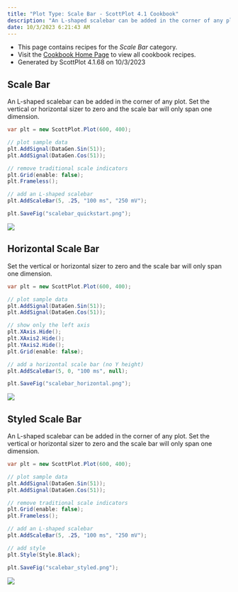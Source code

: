 ```yaml
---
title: "Plot Type: Scale Bar - ScottPlot 4.1 Cookbook"
description: "An L-shaped scalebar can be added in the corner of any plot."
date: 10/3/2023 6:21:43 AM
---
```


* This page contains recipes for the _Scale Bar_ category.
* Visit the [Cookbook Home Page](../../) to view all cookbook recipes.
* Generated by ScottPlot 4.1.68 on 10/3/2023
## Scale Bar

An L-shaped scalebar can be added in the corner of any plot. Set the vertical or horizontal sizer to zero and the scale bar will only span one dimension.

```cs
var plt = new ScottPlot.Plot(600, 400);

// plot sample data
plt.AddSignal(DataGen.Sin(51));
plt.AddSignal(DataGen.Cos(51));

// remove traditional scale indicators
plt.Grid(enable: false);
plt.Frameless();

// add an L-shaped scalebar
plt.AddScaleBar(5, .25, "100 ms", "250 mV");

plt.SaveFig("scalebar_quickstart.png");
```

<img src='../../images/scalebar_quickstart.png' class='d-block mx-auto my-5' />


## Horizontal Scale Bar

Set the vertical or horizontal sizer to zero and the scale bar will only span one dimension.

```cs
var plt = new ScottPlot.Plot(600, 400);

// plot sample data 
plt.AddSignal(DataGen.Sin(51));
plt.AddSignal(DataGen.Cos(51));

// show only the left axis
plt.XAxis.Hide();
plt.XAxis2.Hide();
plt.YAxis2.Hide();
plt.Grid(enable: false);

// add a horizontal scale bar (no Y height)
plt.AddScaleBar(5, 0, "100 ms", null);

plt.SaveFig("scalebar_horizontal.png");
```

<img src='../../images/scalebar_horizontal.png' class='d-block mx-auto my-5' />


## Styled Scale Bar

An L-shaped scalebar can be added in the corner of any plot. Set the vertical or horizontal sizer to zero and the scale bar will only span one dimension.

```cs
var plt = new ScottPlot.Plot(600, 400);

// plot sample data
plt.AddSignal(DataGen.Sin(51));
plt.AddSignal(DataGen.Cos(51));

// remove traditional scale indicators
plt.Grid(enable: false);
plt.Frameless();

// add an L-shaped scalebar
plt.AddScaleBar(5, .25, "100 ms", "250 mV");

// add style
plt.Style(Style.Black);

plt.SaveFig("scalebar_styled.png");
```

<img src='../../images/scalebar_styled.png' class='d-block mx-auto my-5' />



